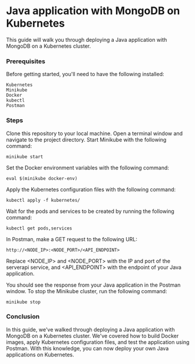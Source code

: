 # Java application with MongoDB on Kubernetes
This guide will walk you through deploying a Java application with MongoDB on a Kubernetes cluster.

### Prerequisites
Before getting started, you'll need to have the following installed:
```
Kubernetes
Minikube
Docker
kubectl
Postman
```
### Steps
Clone this repository to your local machine.
Open a terminal window and navigate to the project directory.
Start Minikube with the following command:
```
minikube start
```
Set the Docker environment variables with the following command:
```
eval $(minikube docker-env)
```
Apply the Kubernetes configuration files with the following command:
```
kubectl apply -f kubernetes/
```
Wait for the pods and services to be created by running the following command:
```
kubectl get pods,services
```
In Postman, make a GET request to the following URL:
```
http://<NODE_IP>:<NODE_PORT>/<API_ENDPOINT>
```
Replace <NODE_IP> and <NODE_PORT> with the IP and port of the serverapi service, and <API_ENDPOINT> with the endpoint of your Java application.

You should see the response from your Java application in the Postman window.
To stop the Minikube cluster, run the following command:
```
minikube stop
```
### Conclusion
In this guide, we've walked through deploying a Java application with MongoDB on a Kubernetes cluster. We've covered how to build Docker images, apply Kubernetes configuration files, and test the application using Postman. With this knowledge, you can now deploy your own Java applications on Kubernetes.
